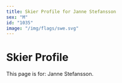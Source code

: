 ```yaml
---
title: Skier Profile for Janne Stefansson
sex: "M"
id: "1035"
image: "/img/flags/swe.svg" 
---
```


# Skier Profile

This page is for: Janne Stefansson.
    